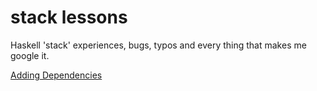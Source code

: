 # stack lessons
Haskell 'stack' experiences, bugs, typos and every thing that makes me google it.

[Adding Dependencies](adding_dependencies.md)

